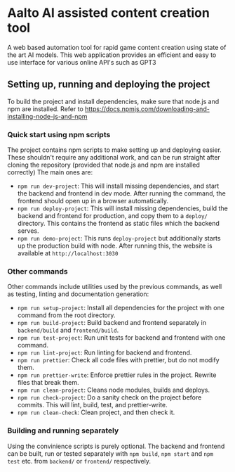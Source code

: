 # Aalto AI assisted content creation tool

A web based automation tool for rapid game content creation using state of the art AI models.
This web application provides an efficient and easy to use interface for various online API's such as GPT3

## Setting up, running and deploying the project

To build the project and install dependencies, make sure that node.js and npm are installed. Refer to https://docs.npmjs.com/downloading-and-installing-node-js-and-npm

### Quick start using npm scripts

The project contains npm scripts to make setting up and deploying easier. These shouldn't require any additional work, and can be run straight after cloning the repository (provided that node.js and npm are installed correctly)
The main ones are:

-   `npm run dev-project`: This will install missing dependencies, and start the backend and frontend in dev mode. After running the command, the frontend should open up in a browser automatically.
-   `npm run deploy-project`: This will install missing dependencies, build the backend and frontend for production, and copy them to a `deploy/` directory. This contains the frontend as static files which the backend serves.
-   `npm run demo-project`: This runs `deploy-project` but additionally starts up the production build with node. After running this, the website is available at `http://localhost:3030`

### Other commands

Other commands include utilities used by the previous commands, as well as testing, linting and documentation generation:

-   `npm run setup-project`: Install all dependencies for the project with one command from the root directory.
-   `npm run build-project`: Build backend and frontend separately in `backend/build` and `frontend/build`.
-   `npm run test-project`: Run unit tests for backend and frontend with one command.
-   `npm run lint-project`: Run linting for backend and frontend.
-   `npm run prettier`: Check all code files with prettier, but do not modify them.
-   `npm run prettier-write`: Enforce prettier rules in the project. Rewrite files that break them.
-   `npm run clean-project`: Cleans node modules, builds and deploys.
-   `npm run check-project`: Do a sanity check on the project before commits. This will lint, build, test, and prettier-write.
-   `npm run clean-check`: Clean project, and then check it.

### Building and running separately

Using the convinience scripts is purely optional. The backend and frontend can be built, run or tested separately with `npm build`, `npm start` and `npm test` etc. from `backend/` or `frontend/` respectively.
